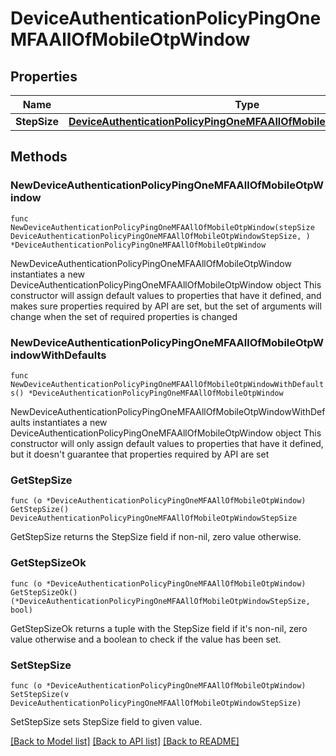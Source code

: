# DeviceAuthenticationPolicyPingOneMFAAllOfMobileOtpWindow

## Properties

Name | Type | Description | Notes
------------ | ------------- | ------------- | -------------
**StepSize** | [**DeviceAuthenticationPolicyPingOneMFAAllOfMobileOtpWindowStepSize**](DeviceAuthenticationPolicyPingOneMFAAllOfMobileOtpWindowStepSize.md) |  | 

## Methods

### NewDeviceAuthenticationPolicyPingOneMFAAllOfMobileOtpWindow

`func NewDeviceAuthenticationPolicyPingOneMFAAllOfMobileOtpWindow(stepSize DeviceAuthenticationPolicyPingOneMFAAllOfMobileOtpWindowStepSize, ) *DeviceAuthenticationPolicyPingOneMFAAllOfMobileOtpWindow`

NewDeviceAuthenticationPolicyPingOneMFAAllOfMobileOtpWindow instantiates a new DeviceAuthenticationPolicyPingOneMFAAllOfMobileOtpWindow object
This constructor will assign default values to properties that have it defined,
and makes sure properties required by API are set, but the set of arguments
will change when the set of required properties is changed

### NewDeviceAuthenticationPolicyPingOneMFAAllOfMobileOtpWindowWithDefaults

`func NewDeviceAuthenticationPolicyPingOneMFAAllOfMobileOtpWindowWithDefaults() *DeviceAuthenticationPolicyPingOneMFAAllOfMobileOtpWindow`

NewDeviceAuthenticationPolicyPingOneMFAAllOfMobileOtpWindowWithDefaults instantiates a new DeviceAuthenticationPolicyPingOneMFAAllOfMobileOtpWindow object
This constructor will only assign default values to properties that have it defined,
but it doesn't guarantee that properties required by API are set

### GetStepSize

`func (o *DeviceAuthenticationPolicyPingOneMFAAllOfMobileOtpWindow) GetStepSize() DeviceAuthenticationPolicyPingOneMFAAllOfMobileOtpWindowStepSize`

GetStepSize returns the StepSize field if non-nil, zero value otherwise.

### GetStepSizeOk

`func (o *DeviceAuthenticationPolicyPingOneMFAAllOfMobileOtpWindow) GetStepSizeOk() (*DeviceAuthenticationPolicyPingOneMFAAllOfMobileOtpWindowStepSize, bool)`

GetStepSizeOk returns a tuple with the StepSize field if it's non-nil, zero value otherwise
and a boolean to check if the value has been set.

### SetStepSize

`func (o *DeviceAuthenticationPolicyPingOneMFAAllOfMobileOtpWindow) SetStepSize(v DeviceAuthenticationPolicyPingOneMFAAllOfMobileOtpWindowStepSize)`

SetStepSize sets StepSize field to given value.



[[Back to Model list]](../README.md#documentation-for-models) [[Back to API list]](../README.md#documentation-for-api-endpoints) [[Back to README]](../README.md)


